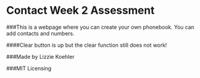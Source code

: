 # Contact Week 2 Assessment

###This is a webpage where you can create your own phonebook. You can add contacts and numbers. 

####Clear button is up but the clear function still does not work! 

###Made by Lizzie Koehler

###MIT Licensing